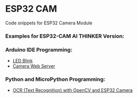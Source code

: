 # ESP32 CAM
Code snippets for ESP32 Camera Module

### Examples for ESP32-CAM AI THINKER Version:
### Arduino IDE Programming:
* [LED Blink](arduino_ide/led_blink.ino)
* [Camera Web Server](arduino_ide/CameraWebServer/)

### Python and MicroPython Programming:
* [OCR (Text Recognition) with OpenCV and ESP32 Camera](python/ocr_esp32cam_opencv/)
